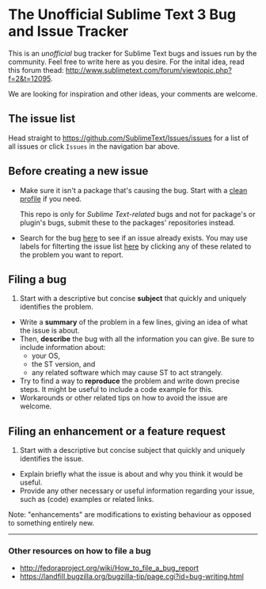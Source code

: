 # The Unofficial Sublime Text 3 Bug and Issue Tracker

This is an *unofficial* bug tracker for Sublime Text bugs and issues run by the community.
Feel free to write here as you desire. For the inital idea, read this forum thead: http://www.sublimetext.com/forum/viewtopic.php?f=2&t=12095.

We are looking for inspiration and other ideas, your comments are welcome.

## The issue list

Head straight to https://github.com/SublimeText/Issues/issues for a list of all issues or click `Issues` in the navigation bar above.

## Before creating a new issue

*   Make sure it isn't a package that's causing the bug. Start with a [clean profile](http://www.sublimetext.com/docs/3/revert.html) if you need. 

    This repo is only for *Sublime Text-related* bugs and not for package's or plugin's bugs, submit these to the packages' repositories instead.
*   Search for the bug [here](https://github.com/SublimeText/Issues/issues/search?q=) to see if an issue already exists. You may use labels for filterting the issue list [here](https://github.com/SublimeText/Issues/issues) by clicking any of these related to the problem you want to report.

## Filing a bug

1.  Start with a descriptive but concise **subject** that quickly and uniquely identifies the problem.
*   Write a **summary** of the problem in a few lines, giving an idea of what the issue is about.
*   Then, **describe** the bug with all the information you can give.
    Be sure to include information about:
    * your OS,
    * the ST version, and
    * any related software which may cause ST to act strangely.
*   Try to find a way to **reproduce** the problem and write down precise steps. It might be useful to include a code example for this.
*   Workarounds or other related tips on how to avoid the issue are welcome.

## Filing an enhancement or a feature request

1.  Start with a descriptive but concise subject that quickly and uniquely identifies the issue.
*   Explain briefly what the issue is about and why you think it would be useful.
*   Provide any other necessary or useful information regarding your issue, such as (code) examples or related links.

Note: "enhancements" are modifications to existing behaviour as opposed to something entirely new.

---

### Other resources on how to file a bug

* http://fedoraproject.org/wiki/How_to_file_a_bug_report
* https://landfill.bugzilla.org/bugzilla-tip/page.cgi?id=bug-writing.html
